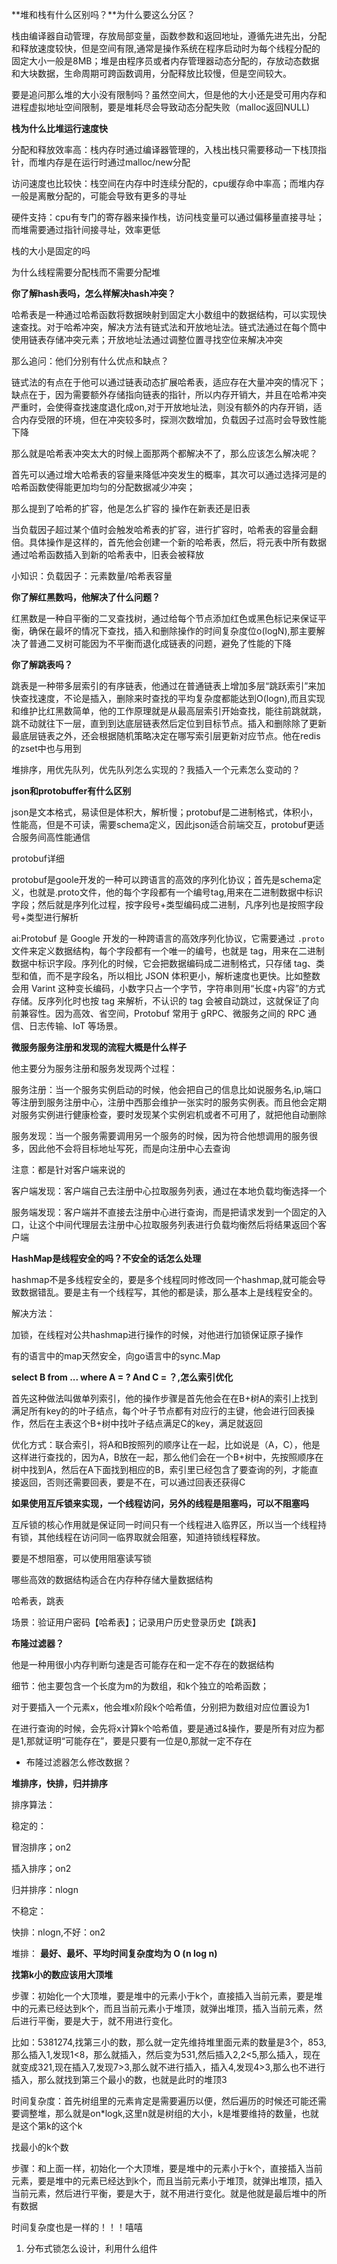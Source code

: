 **堆和栈有什么区别吗？**为什么要这么分区？

栈由编译器自动管理，存放局部变量，函数参数和返回地址，遵循先进先出，分配和释放速度较快，但是空间有限,通常是操作系统在程序启动时为每个线程分配的固定大小一般是8MB；堆是由程序员或者内存管理器动态分配的，存放动态数据和大块数据，生命周期可跨函数调用，分配释放比较慢，但是空间较大。

要是追问那么堆的大小没有限制吗？虽然空间大，但是他的大小还是受可用内存和进程虚拟地址空间限制，要是堆耗尽会导致动态分配失败（malloc返回NULL)

**栈为什么比堆运行速度快**

分配和释放效率高：栈内存时通过编译器管理的，入栈出栈只需要移动一下栈顶指针，而堆内存是在运行时通过malloc/new分配 

访问速度也比较快：栈空间在内存中时连续分配的，cpu缓存命中率高；而堆内存一般是离散分配的，可能会导致有更多的寻址

硬件支持：cpu有专门的寄存器来操作栈，访问栈变量可以通过偏移量直接寻址；而堆需要通过指针间接寻址，效率更低

栈的大小是固定的吗

为什么线程需要分配栈而不需要分配堆

**你了解hash表吗，怎么样解决hash冲突？**

哈希表是一种通过哈希函数将数据映射到固定大小数组中的数据结构，可以实现快速查找。对于哈希冲突，解决方法有链式法和开放地址法。链式法通过在每个筒中使用链表存储冲突元素；开放地址法通过调整位置寻找空位来解决冲突

那么追问：他们分别有什么优点和缺点？

链式法的有点在于他可以通过链表动态扩展哈希表，适应存在大量冲突的情况下；缺点在于，因为需要额外存储指向链表的指针，所以内存开销大，并且在哈希冲突严重时，会使得查找速度退化成on,对于开放地址法，则没有额外的内存开销，适合内存受限的环境，但在冲突较多时，探测次数增加，负载因子过高时会导致性能下降

那么就是哈希表冲突太大的时候上面那两个都解决不了，那么应该怎么解决呢？

首先可以通过增大哈希表的容量来降低冲突发生的概率，其次可以通过选择河是的哈希函数使得能更加均匀的分配数据减少冲突；

那么提到了哈希的扩容，他是怎么扩容的 操作在新表还是旧表

当负载因子超过某个值时会触发哈希表的扩容，进行扩容时，哈希表的容量会翻倍。具体操作是这样的，首先他会创建一个新的哈希表，然后，将元表中所有数据通过哈希函数插入到新的哈希表中，旧表会被释放

小知识：负载因子：元素数量/哈希表容量

**你了解红黑数吗，他解决了什么问题？**

红黑数是一种自平衡的二叉查找树，通过给每个节点添加红色或黑色标记来保证平衡，确保在最坏的情况下查找，插入和删除操作的时间复杂度位o(logN),那主要解决了普通二叉树可能因为不平衡而退化成链表的问题，避免了性能的下降

**你了解跳表吗？**

跳表是一种带多层索引的有序链表，他通过在普通链表上增加多层“跳跃索引”来加快查找速度，不论是插入，删除来时查找的平均复杂度都能达到O(logn),而且实现和维护比红黑数简单，他的工作原理就是从最高层索引开始查找，能往前跳就跳，跳不动就往下一层，直到到达底层链表然后定位到目标节点。插入和删除除了更新最底层链表之外，还会根据随机策略决定在哪写索引层更新对应节点。他在redis的zset中也与用到

堆排序，用优先队列，优先队列怎么实现的？我插入一个元素怎么变动的？

**json和protobuffer有什么区别**

json是文本格式，易读但是体积大，解析慢；protobuf是二进制格式，体积小，性能高，但是不可读，需要schema定义，因此json适合前端交互，protobuf更适合服务间高性能通信

protobuf详细

protobuf是goole开发的一种可以跨语言的高效的序列化协议；首先是schema定义，也就是.proto文件，他的每个字段都有一个编号tag,用来在二进制数据中标识字段；然后就是序列化过程，按字段号+类型编码成二进制，凡序列也是按照字段号+类型进行解析

ai:Protobuf 是 Google 开发的一种跨语言的高效序列化协议，它需要通过 `.proto` 文件来定义数据结构，每个字段都有一个唯一的编号，也就是 tag，用来在二进制数据中标识字段。序列化的时候，它会把数据编码成二进制格式，只存储 tag、类型和值，而不是字段名，所以相比 JSON 体积更小，解析速度也更快。比如整数会用 Varint 这种变长编码，小数字只占一个字节，字符串则用“长度+内容”的方式存储。反序列化时也按 tag 来解析，不认识的 tag 会被自动跳过，这就保证了向前兼容性。因为高效、省空间，Protobuf 常用于 gRPC、微服务之间的 RPC 通信、日志传输、IoT 等场景。

**微服务服务注册和发现的流程大概是什么样子**

他主要分为服务注册和服务发现两个过程：

服务注册：当一个服务实例启动的时候，他会把自己的信息比如说服务名,ip,端口等注册到服务注册中心，注册中西那会维护一张实时的服务实例表。而且他会定期对服务实例进行健康检查，要时发现某个实例宕机或者不可用了，就把他自动删除

服务发现：当一个服务需要调用另一个服务的时候，因为符合他想调用的服务很多，因此他不会将目标地址写死，而是向注册中心去查询

注意：都是针对客户端来说的

客户端发现：客户端自己去注册中心拉取服务列表，通过在本地负载均衡选择一个

服务端发现：客户端并不直接去注册中心进行查询，而是把请求发到一个固定的入口，让这个中间代理层去注册中心拉取服务列表进行负载均衡然后将结果返回个客户端

**HashMap是线程安全的吗？不安全的话怎么处理**

hashmap不是多线程安全的，要是多个线程同时修改同一个hashmap,就可能会导致数据错乱。要是主有一个线程写，其他的都是读，那么基本上是线程安全的。

解决方法：

加锁，在线程对公共hashmap进行操作的时候，对他进行加锁保证原子操作

有的语言中的map天然安全，向go语言中的sync.Map

**select B from ... where A = ? And C = ？,怎么索引优化**

首先这种做法叫做单列索引，他的操作步骤是首先他会在在B+树A的索引上找到满足所有key的的叶子结点，每个叶子节点都有对应行的主键，他会进行回表操作，然后在主表这个B+树中找叶子结点满足C的key，满足就返回

优化方式：联合索引，将A和B按照列的顺序让在一起，比如说是（A，C），他是这样进行查找的，因为A，B放在一起，那么他们会在一个B+树中，先按照顺序在树中找到A，然后在A下面找到相应的B，索引里已经包含了要查询的列，才能直接返回，否则还需要回表，要是不在，可以通过回表还获得C

**如果使用互斥锁来实现，一个线程访问，另外的线程是阻塞吗，可以不阻塞吗**

互斥锁的核心作用就是保证同一时间只有一个线程进入临界区，所以当一个线程持有锁，其他线程在访问同一临界取就会阻塞，知道持锁线程释放。

要是不想阻塞，可以使用阻塞读写锁

哪些高效的数据结构适合在内存种存储大量数据结构

哈希表，跳表

场景：验证用户密码【哈希表】；记录用户历史登录历史【跳表】

**布隆过滤器？**

他是一种用很小内存判断匀速是否可能存在和一定不存在的数据结构

细节：他主要包含一个长度为m的为数组，和k个独立的哈希函数；

对于要插入一个元素x，他会堆x阶段k个哈希值，分别把为数组对应位置设为1

在进行查询的时候，会先将x计算k个哈希值，要是通过&操作，要是所有对应为都是1,那就证明“可能存在”，要是只要有一位是0,那就一定不存在

- 布隆过滤器怎么修改数据？

**堆排序，快排，归并排序**

排序算法：

稳定的：

冒泡排序；on2

插入排序；on2

归并排序：nlogn

不稳定：

快排：nlogn,不好：on2

堆排： **最好、最坏、平均时间复杂度均为 O (n log n)**

**找第k小的数应该用大顶堆**

步骤：初始化一个大顶堆，要是堆中的元素小于k个，直接插入当前元素，要是堆中的元素已经达到k个，而且当前元素小于堆顶，就弹出堆顶，插入当前元素，然后进行平衡，要是大于，就不用进行变化。

比如：5381274,找第三小的数，那么就一定先维持堆里面元素的数量是3个，853,那么插入1,发现1<8，那么就插入，然后变为531,然后插入2,2<5,那么插入，现在就变成321,现在插入7,发现7>3,那么就不进行插入，插入4,发现4>3,那么也不进行插入，那么就找到第三个最小的数，也就是此时的堆顶3

时间复杂度：首先树组里的元素肯定是需要遍历以便，然后遍历的时候还可能还需要调整堆，那么就是on*logk,这里n就是树组的大小，k是堆要维持的数量，也就是这个第k的这个k

找最小的k个数

步骤：和上面一样，初始化一个大顶堆，要是堆中的元素小于k个，直接插入当前元素，要是堆中的元素已经达到k个，而且当前元素小于堆顶，就弹出堆顶，插入当前元素，然后进行平衡，要是大于，就不用进行变化。就是他就是最后堆中的所有数据

时间复杂度也是一样的！！！嘻嘻

1. 分布式锁怎么设计，利用什么组件

